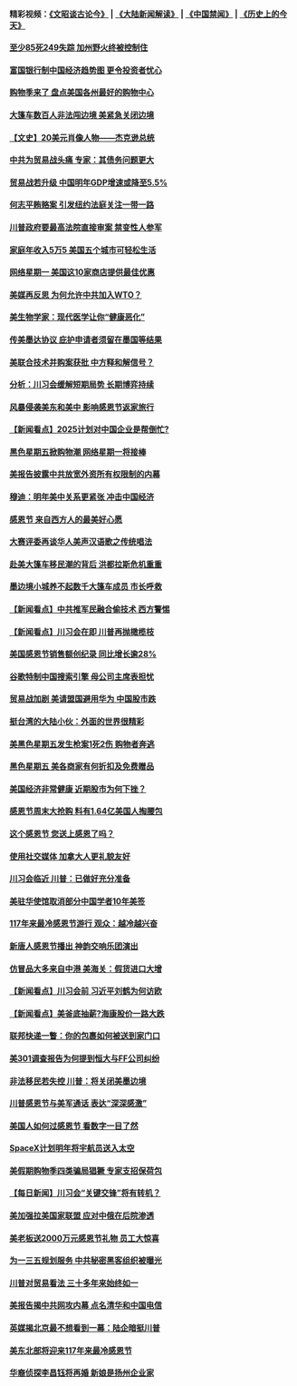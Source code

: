 #### 精彩视频：[《文昭谈古论今》](https://github.com/gfw-breaker/wenzhao/blob/master/README.md?t=11261232) | [《大陆新闻解读》](https://github.com/gfw-breaker/ntdtv-comedy/blob/master/README.md?t=11261232) | [《中国禁闻》](https://github.com/gfw-breaker/ntdtv-news/blob/master/README.md?t=11261232) | [《历史上的今天》](https://github.com/gfw-breaker/today-in-history/blob/master/README.md?t=11261232) 

#### [至少85死249失踪 加州野火终被控制住](../pages/nsc412/n10874488.md?t=11261232) 

#### [富国银行制中国经济趋势图 更令投资者忧心](../pages/nsc412/n10874182.md?t=11261232) 

#### [购物季来了 盘点美国各州最好的购物中心](../pages/nsc412/n10869918.md?t=11261232) 

#### [大篷车数百人非法闯边境 美紧急关闭边境](../pages/nsc412/n10873849.md?t=11261232) 

#### [【文史】20美元肖像人物——杰克逊总统](../pages/nsc412/n4606292.md?t=11261232) 

#### [中共为贸易战头痛 专家：其债务问题更大](../pages/nsc412/n10873720.md?t=11261232) 

#### [贸易战若升级 中国明年GDP增速或降至5.5%](../pages/nsc412/n10873758.md?t=11261232) 

#### [何志平贿赂案 引发纽约法庭关注一带一路](../pages/nsc412/n10873540.md?t=11261232) 

#### [川普政府要最高法院直接审案 禁变性人参军](../pages/nsc412/n10873508.md?t=11261232) 

#### [家庭年收入5万5  美国五个城市可轻松生活](../pages/nsc412/n10872685.md?t=11261232) 

#### [网络星期一 美国这10家商店提供最佳优惠](../pages/nsc412/n10873156.md?t=11261232) 

#### [美媒再反思 为何允许中共加入WTO？](../pages/nsc412/n10872958.md?t=11261232) 

#### [美生物学家：现代医学让你“健康恶化”](../pages/nsc412/n10872870.md?t=11261232) 

#### [传美墨达协议 庇护申请者须留在墨国等结果](../pages/nsc412/n10872961.md?t=11261232) 

#### [美联合技术并购案获批 中方释和解信号？](../pages/nsc412/n10872855.md?t=11261232) 

#### [分析：川习会缓解短期局势 长期博弈持续](../pages/nsc412/n10872672.md?t=11261232) 

#### [风暴侵袭美东和美中 影响感恩节返家旅行](../pages/nsc412/n10872796.md?t=11261232) 

#### [【新闻看点】2025计划对中国企业是帮倒忙?](../pages/nsc412/n10872729.md?t=11261232) 

#### [黑色星期五掀购物潮 网络星期一将接棒](../pages/nsc412/n10872640.md?t=11261232) 

#### [美报告披露中共放宽外资所有权限制的内幕](../pages/nsc412/n10872255.md?t=11261232) 

#### [穆迪：明年美中关系更紧张 冲击中国经济](../pages/nsc412/n10872456.md?t=11261232) 

#### [感恩节 来自西方人的最美好心愿](../pages/nsc412/n10871477.md?t=11261232) 

#### [大赛评委再谈华人美声汉语歌之传统唱法](../pages/nsc412/n10871818.md?t=11261232) 

#### [赴美大篷车移民潮的背后 洪都拉斯危机重重](../pages/nsc412/n10871641.md?t=11261232) 

#### [墨边境小城养不起数千大篷车成员 市长呼救](../pages/nsc412/n10871580.md?t=11261232) 

#### [【新闻看点】中共推军民融合偷技术 西方警惕](../pages/nsc412/n10871382.md?t=11261232) 

#### [【新闻看点】川习会在即 川普再抛橄榄枝](../pages/nsc412/n10871248.md?t=11261232) 

#### [美国感恩节销售额创纪录 同比增长逾28%](../pages/nsc412/n10871319.md?t=11261232) 

#### [谷歌特制中国搜索引擎 母公司主席表担忧](../pages/nsc412/n10871238.md?t=11261232) 

#### [贸易战加剧 美请盟国避用华为 中国股市跌](../pages/nsc412/n10871064.md?t=11261232) 

#### [挺台湾的大陆小伙：外面的世界很精彩](../pages/nsc412/n10870983.md?t=11261232) 

#### [美黑色星期五发生枪案1死2伤 购物者奔逃](../pages/nsc412/n10870651.md?t=11261232) 

#### [黑色星期五 美各商家有何折扣及免费赠品](../pages/nsc412/n10869609.md?t=11261232) 

#### [美国经济非常健康 近期股市为何下挫？](../pages/nsc412/n10869220.md?t=11261232) 

#### [感恩节周末大抢购 料有1.64亿美国人掏腰包](../pages/nsc412/n10869532.md?t=11261232) 

#### [这个感恩节 您送上感恩了吗？](../pages/nsc412/n10869319.md?t=11261232) 

#### [使用社交媒体 加拿大人更礼貌友好](../pages/nsc412/n10869758.md?t=11261232) 

#### [川习会临近 川普：已做好充分准备](../pages/nsc412/n10869699.md?t=11261232) 

#### [美驻华使馆取消部分中国学者10年美签](../pages/nsc412/n10869261.md?t=11261232) 

#### [117年来最冷感恩节游行 观众：越冷越兴奋](../pages/nsc412/n10869409.md?t=11261232) 

#### [新唐人感恩节播出 神韵交响乐团演出](../pages/nsc412/n10849459.md?t=11261232) 

#### [仿冒品大多来自中港 美海关：假货进口大增](../pages/nsc412/n10869186.md?t=11261232) 

#### [【新闻看点】川习会前 习近平刘鹤为何访欧](../pages/nsc412/n10869070.md?t=11261232) 

#### [【新闻看点】美釜底抽薪?海康股价一路大跌](../pages/nsc412/n10868888.md?t=11261232) 

#### [联邦快递一瞥：你的包裹如何被送到家门口](../pages/nsc412/n10869130.md?t=11261232) 

#### [美301调查报告为何提到恒大与FF公司纠纷](../pages/nsc412/n10868690.md?t=11261232) 

#### [非法移民若失控 川普：将关闭美墨边境](../pages/nsc412/n10868952.md?t=11261232) 

#### [川普感恩节与美军通话 表达“深深感激”](../pages/nsc412/n10868915.md?t=11261232) 

#### [美国人如何过感恩节 看数字一目了然](../pages/nsc412/n10868871.md?t=11261232) 

#### [SpaceX计划明年将宇航员送入太空](../pages/nsc412/n10868896.md?t=11261232) 

#### [美假期购物季四类骗局猖獗 专家支招保荷包](../pages/nsc412/n10868751.md?t=11261232) 

#### [【每日新闻】川习会“关键交锋”将有转机？](../pages/nsc412/n10866735.md?t=11261232) 

#### [美加强拉美国家联盟 应对中俄在后院渗透](../pages/nsc412/n10866498.md?t=11261232) 

#### [美老板送2000万元感恩节礼物 员工大惊喜](../pages/nsc412/n10866859.md?t=11261232) 

#### [为一三五规划服务 中共秘密黑客组织被曝光](../pages/nsc412/n10866916.md?t=11261232) 

#### [川普对贸易看法 三十多年来始终如一](../pages/nsc412/n10867008.md?t=11261232) 

#### [美报告揭中共网攻内幕 点名清华和中国电信](../pages/nsc412/n10866804.md?t=11261232) 

#### [英媒揭北京最不想看到一幕：陆企暗挺川普](../pages/nsc412/n10866311.md?t=11261232) 

#### [美东北部将迎来117年来最冷感恩节](../pages/nsc412/n10866722.md?t=11261232) 

#### [华裔侦探李昌钰将再婚 新娘是扬州企业家](../pages/nsc412/n10866743.md?t=11261232) 

